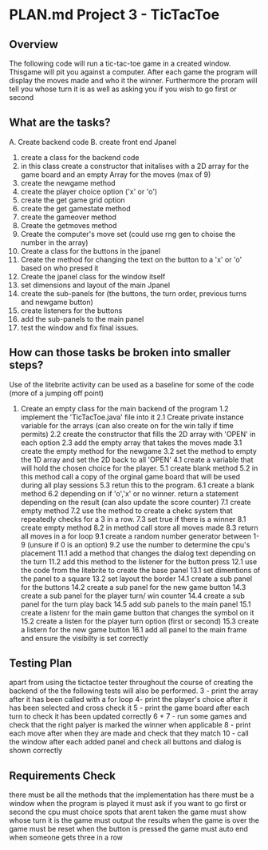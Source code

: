 # PLAN.md Project 3 - TicTacToe

## Overview
The following code will run a tic-tac-toe game in a created window. Thisgame will pit you against a computer. After each game the program will display the moves made and who it the winner. Furthermore the proram will tell you whose turn it is as well as asking you if you wish to go first or second

## What are the tasks?
A. Create backend code
B. create front end Jpanel

1. create a class for the backend code
2. in this class create a constructor that initalises with a 2D array for the game board and an empty Array for the moves (max of 9)
3. create the newgame method
4. create the player choice option ('x' or 'o')
5. create the get game grid option
6. create the get gamestate method
7. create the gameover method
8. Create the getmoves method
9. Create the computer's move set (could use rng gen to choise the number in the array)
10. Create a class for the buttons in the jpanel
11. Create the method for changing the text on the button to a 'x' or 'o' based on who presed it
12. Create the jpanel class for the window itself
13. set dimensions and layout of the main Jpanel
14. create the sub-panels for (the buttons, the turn order, previous turns and newgame button)
15. create listeners for the buttons
16.  add the sub-panels to the main panel
17. test the window and fix final issues.

## How can those tasks be broken into smaller steps?
Use of the litebrite activity can be used as a baseline for some of the code (more of a jumping off point)
1. Create an empty class for the main backend of the program
1.2 implement the 'TicTacToe.java' file into it
2.1 Create private instance variable for the arrays (can also create on for the win tally if time permits)
2.2 create the constructor that fills the 2D array with 'OPEN' in each option
2.3 add the empty array that takes the moves made
3.1 create the empty method for the newgame
3.2 set the method to empty the 1D array and set the 2D back to all 'OPEN'
4.1 create a variable that will hold the chosen choice for the player.
5.1 create blank method
5.2 in this method call a copy of the orginal game board that will be used during all play sessions
5.3 retun this to the program.
6.1 create a blank method
6.2 depending on if 'o','x' or no winner. return a statement depending on the result (can also update the score counter)
7.1 create empty method
7.2 use the method to create a chekc system that repeatedly checks for a 3 in a row.
7.3 set true if there is a winner
8.1 create empty method
8.2 in method call store all moves made 
8.3 return all moves in a for loop
9.1 create a random number generator between 1-9 (unsure if 0 is an option)
9.2 use the number to determine the cpu's placement
11.1 add a method that changes the dialog text depending on the turn
11.2 add this method to the listener for the button press
12.1 use the code from the litebrite to create the base panel
13.1 set dimentions of the panel to a square 
13.2 set layout the border 
14.1 create a sub panel for the buttons
14.2 create a sub panel for the new game button
14.3 create a sub panel for the player turn/ win counter
14.4 create a sub panel for the turn play back
14.5 add sub panels to the main panel
15.1 create a listenr for the main game button that changes the symbol on it
15.2 create a listen for the player  turn option (first or second)
15.3 create a listern for the new game button
16.1 add all panel to the main frame and ensure the visibilty is set correctly
## Testing Plan
apart from using the tictactoe tester throughout the course of creating the backend of the the following tests will also be performed.
3 - print the array after it has been called with a for loop
4- print the player's choice after it has been selected and cross check it
5 - print the game board after each turn to check it has been updated correctly
6 + 7 - run some games and check that the right palyer is marked the winner when applicable
8 - print each move after when they are made and check that they match
10 - call the window after each added panel and check all buttons and dialog is shown correctly

## Requirements Check
there must be all the methods that the implementation has
there must be a window when the program is played
it must ask if you want to go first or second
the cpu must choice spots that arent taken
the game must show whose turn it is
the game must output the results when the game is over
the game must be reset when the button is pressed
the game must auto end when someone gets three in a row
